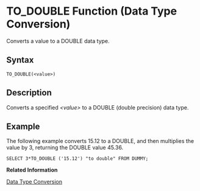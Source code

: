 <!-- loio20ee824a751910148a149311d1aa0f32 -->

# TO\_DOUBLE Function \(Data Type Conversion\)

Converts a value to a DOUBLE data type.



<a name="loio20ee824a751910148a149311d1aa0f32__sql_function_to_double_1sql_function_to_double_syntax"/>

## Syntax

```
TO_DOUBLE(<value>)
```



<a name="loio20ee824a751910148a149311d1aa0f32__sql_function_to_double_1sql_function_to_double_description"/>

## Description

Converts a specified *<value\>* to a DOUBLE \(double precision\) data type.



<a name="loio20ee824a751910148a149311d1aa0f32__sql_function_to_double_1sql_function_to_double_examples"/>

## Example

The following example converts 15.12 to a DOUBLE, and then multiplies the value by 3, returning the DOUBLE value 45.36.

```
SELECT 3*TO_DOUBLE ('15.12') "to double" FROM DUMMY;
```

**Related Information**  


[Data Type Conversion](../data-type-conversion-46ff965.md "Both implicit and explicit data type conversions are allowed in the SAP HANA database.")

